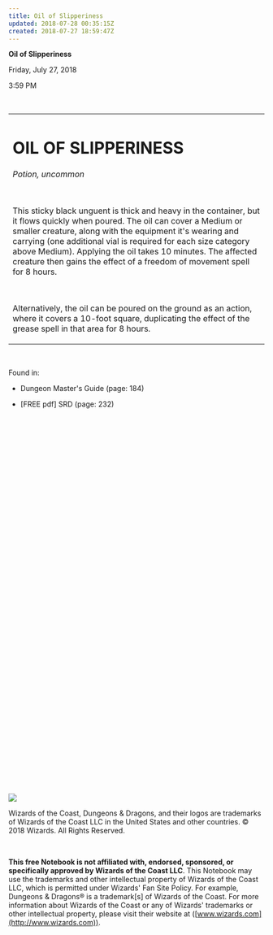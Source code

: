```yaml
---
title: Oil of Slipperiness
updated: 2018-07-28 00:35:15Z
created: 2018-07-27 18:59:47Z
---
```


**Oil of Slipperiness**

Friday, July 27, 2018

3:59 PM

 

<table><tbody><tr class="odd"><td><h1 id="oil-of-slipperiness"><strong>OIL OF SLIPPERINESS</strong></h1><p><em>Potion, uncommon</em></p><p> </p><p>This sticky black unguent is thick and heavy in the container, but it flows quickly when poured. The oil can cover a Medium or smaller creature, along with the equipment it's wearing and carrying (one additional vial is required for each size category above Medium). Applying the oil takes 10 minutes. The affected creature then gains the effect of a freedom of movement spell for 8 hours.</p><p> </p><p>Alternatively, the oil can be poured on the ground as an action, where it covers a 10-foot square, duplicating the effect of the grease spell in that area for 8 hours.</p></td></tr></tbody></table>

 

Found in:

-   Dungeon Master's Guide (page: 184)

-   \[FREE pdf\] SRD (page: 232)

 

 

 

 

 

 

 

 

 

 

 

 

 

 

 

 

 

 

 

 

 

 

 

 

![](tmp\media\image1.png)

Wizards of the Coast, Dungeons & Dragons, and their logos are trademarks of Wizards of the Coast LLC in the United States and other countries. © 2018 Wizards. All Rights Reserved.

 

**This free Notebook is not affiliated with, endorsed, sponsored, or specifically approved by Wizards of the Coast LLC**. This Notebook may use the trademarks and other intellectual property of Wizards of the Coast LLC, which is permitted under Wizards' Fan Site Policy. For example, Dungeons & Dragons® is a trademark\[s\] of Wizards of the Coast. For more information about Wizards of the Coast or any of Wizards' trademarks or other intellectual property, please visit their website at ([www.wizards.com](http://www.wizards.com)).
